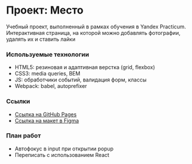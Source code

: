 # Проект: Место

 Учебный проект, выполненный в рамках обучения в Yandex Practicum. Интерактивная страница, на которой можно добавлять фотографии, удалять их и ставить лайки


### Используемые технологии  

* HTML5: резиновая и адаптивная верстка (grid, flexbox)
* CSS3: media queries, BEM
* JS: обработчики событий, валидация форм, классы
* Webpack: babel, autoprefixer

### Ссылки 

* [Ссылка на GitHub Pages](https://ali-gator.github.io/mesto/)
* [Ссылка на макет в Figma](https://www.figma.com/file/2cn9N9jSkmxD84oJik7xL7/JavaScript.-Sprint-4?node-id=0%3A1)


### План работ
* Автофокус в input при открытии popup
* Переписать с использованием React